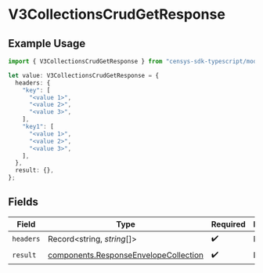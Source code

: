 # V3CollectionsCrudGetResponse

## Example Usage

```typescript
import { V3CollectionsCrudGetResponse } from "censys-sdk-typescript/models/operations";

let value: V3CollectionsCrudGetResponse = {
  headers: {
    "key": [
      "<value 1>",
      "<value 2>",
      "<value 3>",
    ],
    "key1": [
      "<value 1>",
      "<value 2>",
      "<value 3>",
    ],
  },
  result: {},
};
```

## Fields

| Field                                                                                          | Type                                                                                           | Required                                                                                       | Description                                                                                    |
| ---------------------------------------------------------------------------------------------- | ---------------------------------------------------------------------------------------------- | ---------------------------------------------------------------------------------------------- | ---------------------------------------------------------------------------------------------- |
| `headers`                                                                                      | Record<string, *string*[]>                                                                     | :heavy_check_mark:                                                                             | N/A                                                                                            |
| `result`                                                                                       | [components.ResponseEnvelopeCollection](../../models/components/responseenvelopecollection.md) | :heavy_check_mark:                                                                             | N/A                                                                                            |